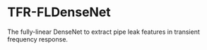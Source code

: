 # TFR-FLDenseNet
The fully-linear DenseNet to extract pipe leak features in transient frequency response.
